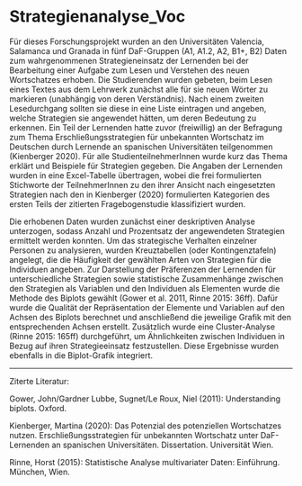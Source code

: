# Strategienanalyse_Voc

Für dieses Forschungsprojekt wurden an den Universitäten Valencia, Salamanca und Granada in fünf DaF-Gruppen (A1, A1.2, A2, B1+, B2) Daten zum wahrgenommenen Strategieneinsatz der Lernenden bei der Bearbeitung einer Aufgabe zum Lesen und Verstehen des neuen Wortschatzes erhoben. Die Studierenden wurden gebeten, beim Lesen eines Textes aus dem Lehrwerk zunächst alle für sie neuen Wörter zu markieren (unabhängig von deren Verständnis). Nach einem zweiten Lesedurchgang sollten sie diese in eine Liste eintragen und angeben, welche Strategien sie angewendet hätten, um deren Bedeutung zu erkennen. Ein Teil der Lernenden hatte zuvor (freiwillig) an der Befragung zum Thema Erschließungsstrategien für unbekannten Wortschatz im Deutschen durch Lernende an spanischen Universitäten teilgenommen (Kienberger 2020). Für alle StudienteilnehmerInnen wurde kurz das Thema erklärt und Beispiele für Strategien gegeben. Die Angaben der Lernenden wurden in eine Excel-Tabelle übertragen, wobei die frei formulierten Stichworte der TeilnehmerInnen zu den ihrer Ansicht nach eingesetzten Strategien nach den in Kienberger (2020) formulierten Kategorien des ersten Teils der zitierten Fragebogenstudie klassifiziert wurden. 

Die erhobenen Daten wurden zunächst einer deskriptiven Analyse unterzogen, sodass Anzahl und Prozentsatz der angewendeten Strategien ermittelt werden konnten.  Um das strategische Verhalten einzelner Personen zu analysieren, wurden Kreuztabellen (oder Kontingenztafeln) angelegt, die die Häufigkeit der gewählten Arten von Strategien für die Individuen angeben. Zur Darstellung der Präferenzen der Lernenden für unterschiedliche Strategien sowie statistische Zusammenhänge zwischen den Strategien als Variablen und den Individuen als Elementen wurde die Methode des Biplots gewählt (Gower et al. 2011, Rinne 2015: 36ff). Dafür wurde die Qualität der Repräsentation der Elemente und Variablen auf den Achsen des Biplots berechnet und anschließend die jeweilige Grafik mit den entsprechenden Achsen erstellt. Zusätzlich wurde eine Cluster-Analyse (Rinne 2015: 165ff) durchgeführt, um Ähnlichkeiten zwischen Individuen in Bezug auf ihren Strategieeinsatz festzustellen. Diese Ergebnisse wurden ebenfalls in die Biplot-Grafik integriert.

-----

Ziterte Literatur:

Gower, John/Gardner Lubbe, Sugnet/Le Roux, Niel (2011): Understanding biplots. Oxford.

Kienberger, Martina (2020): Das Potenzial des potenziellen Wortschatzes nutzen. Erschließungsstrategien für unbekannten Wortschatz unter DaF-Lernenden an spanischen Universitäten. Dissertation. Universität Wien.

Rinne, Horst (2015): Statistische Analyse multivariater Daten: Einführung. München, Wien.
